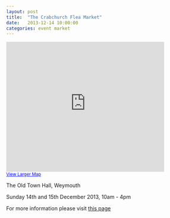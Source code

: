 ```yaml
---
layout: post
title:  "The Crabchurch Flea Market"
date:   2013-12-14 10:00:00
categories: event market 
---
```


<iframe width="425" height="350" frameborder="0" scrolling="no" marginheight="0" marginwidth="0" src="https://maps.google.co.uk/maps?ie=UTF8&amp;q=Weymouth+Old+Town+Hall&amp;fb=1&amp;gl=uk&amp;hq=The+Old+Town+Hall,+Weymouth&amp;cid=6219741892003310340&amp;t=m&amp;iwloc=A&amp;ll=50.606471,-2.458891&amp;spn=0.006295,0.006295&amp;output=embed"></iframe><br /><small><a href="https://maps.google.co.uk/maps?ie=UTF8&amp;q=Weymouth+Old+Town+Hall&amp;fb=1&amp;gl=uk&amp;hq=The+Old+Town+Hall,+Weymouth&amp;cid=6219741892003310340&amp;t=m&amp;iwloc=A&amp;ll=50.606471,-2.458891&amp;spn=0.006295,0.006295&amp;source=embed" style="color:#0000FF;text-align:left">View Larger Map</a></small>

The Old Town Hall, Weymouth 

Sunday 14th and 15th December 2013, 10am - 4pm

For more information please visit [this page][event_on_fb]

[event_on_fb]:https://www.facebook.com/groups/563407467067696/
